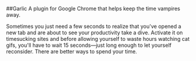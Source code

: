 ##Garlic
A plugin for Google Chrome that helps keep the time vampires away.

Sometimes you just need a few seconds to realize that you've opened a new tab and are about to see your productivity take a dive. Activate it on timesucking sites and before allowing yourself to waste hours watching cat gifs, you'll have to wait 15 seconds—just long enough to let yourself reconsider. There are better ways to spend your time.